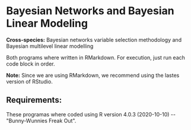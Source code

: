 # Bayesian Networks and Bayesian Linear Modeling
**Cross-species:** Bayesian networks variable selection methodology and Bayesian multilevel linear modelling 

Both programs where written in RMarkdown. For execution, just run each code block in order.

**Note:** Since we are using RMarkdown, we recommend using the lastes version of RStudio.

## Requirements:
These programas where coded using R version 4.0.3 (2020-10-10) -- "Bunny-Wunnies Freak Out". 
